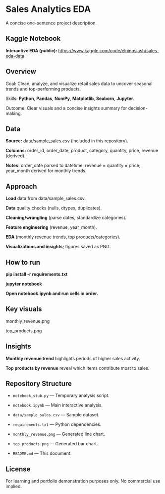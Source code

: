 # Sales Analytics EDA

A concise one-sentence project description.

## Kaggle Notebook  

**Interactive EDA (public):** https://www.kaggle.com/code/elninoslash/sales-eda-data

## Overview

Goal: Clean, analyze, and visualize retail sales data to uncover seasonal trends and top-performing products.

Skills: **Python**, **Pandas**, **NumPy**, **Matplotlib**, **Seaborn**, **Jupyter**.  

Outcome: Clear visuals and a concise insights summary for decision-making.

## Data

**Source:** data/sample_sales.csv (included in this repository).

**Columns:** order_id, order_date, product, category, quantity, price, revenue (derived).

**Notes:** order_date parsed to datetime; revenue = quantity × price; year_month derived for monthly trends.

## Approach

**Load** data from data/sample_sales.csv.

**Data** quality checks (nulls, dtypes, duplicates).

**Cleaning/wrangling** (parse dates, standardize categories).

**Feature engineering** (revenue, year_month).

**EDA** (monthly revenue trends, top products/categories).

**Visualizations and insights;** figures saved as PNG.

## How to run

**pip install -r requirements.txt**

**jupyter notebook**

**Open notebook.ipynb and run cells in order.**

## Key visuals

monthly_revenue.png

top_products.png

## Insights

**Monthly revenue trend** highlights periods of higher sales activity.

**Top products by revenue** reveal which items contribute most to sales.

## Repository Structure

- `notebook_stub.py` — Temporary analysis script.
  
- `notebook.ipynb` — Main interactive analysis.
  
- `data/sample_sales.csv` — Sample dataset.
    
- `requirements.txt` — Python dependencies.
    
- `monthly_revenue.png` — Generated line chart.
    
- `top_products.png` — Generated bar chart.
    
- `README.md` — This document.

## License

For learning and portfolio demonstration purposes only. No commercial use implied.
